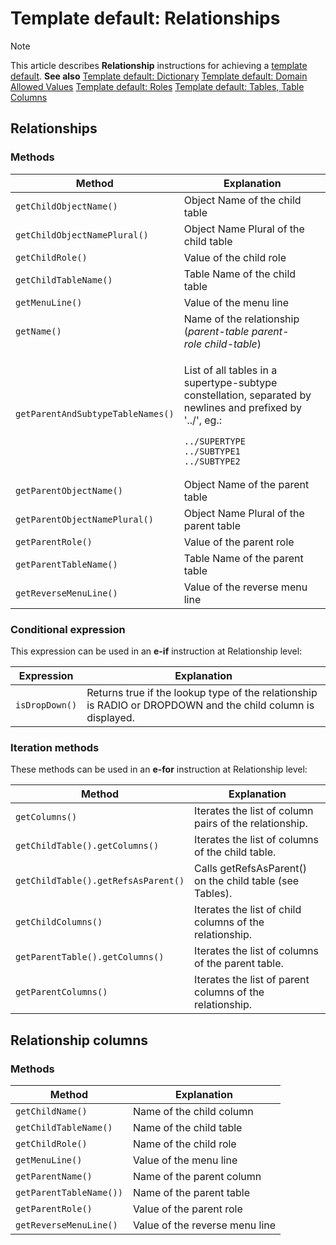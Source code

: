 # Template default: Relationships



> [!NOTE]
> This article describes **Relationship** instructions for achieving a [ template default](/docs/Web%20and%20app%20UIs/Your%20own%20template%20default/Template%20default%20creating%20and%20reapplying%20your%20own%20defaults.md).
> **See also**
> [Template default: Dictionary](/docs/Web%20and%20app%20UIs/Your%20own%20template%20default/Template%20default%20Dictionary.md)
> [Template default: Domain Allowed Values](/docs/Web%20and%20app%20UIs/Your%20own%20template%20default/Template%20default%20Domain%20allowed%20values.md)
> [Template default: Roles](/docs/Web%20and%20app%20UIs/Your%20own%20template%20default/Template%20default%20Roles.md)
> [Template default: Tables, Table Columns](/docs/Web%20and%20app%20UIs/Your%20own%20template%20default/Template%20default%20Tables.md)

## Relationships

### Methods

|**Method**|**Explanation**|
|--------|--------|
|`getChildObjectName()`|Object Name of the child table|
|`getChildObjectNamePlural()`|Object Name Plural of the child table|
|`getChildRole() `|Value of the child role|
|`getChildTableName()`|Table Name of the child table|
|`getMenuLine() `|Value of the menu line|
|`getName() `|Name of the relationship (*parent-table parent-role child-table*)|
|`getParentAndSubtypeTableNames()`|<p>List of all tables in a supertype-subtype constellation, separated by newlines and prefixed by '../', eg.:</p><pre><code>../SUPERTYPE<br/>../SUBTYPE1<br/>../SUBTYPE2</code></pre>|
|`getParentObjectName()`|Object Name of the parent table|
|`getParentObjectNamePlural()`|Object Name Plural of the parent table|
|`getParentRole() `|Value of the parent role|
|`getParentTableName()`|Table Name of the parent table|
|`getReverseMenuLine() `|Value of the reverse menu line|



### Conditional expression

This expression can be used in an **e-if** instruction at Relationship level:

|**Expression**|**Explanation**|
|--------|--------|
|`isDropDown()`|Returns true if the lookup type of the relationship is RADIO or DROPDOWN and the child column is displayed.|



### Iteration methods

These methods can be used in an **e-for** instruction at Relationship level:

|**Method**|**Explanation**|
|--------|--------|
|`getColumns()`|Iterates the list of column pairs of the relationship.|
|`getChildTable().getColumns()`|Iterates the list of columns of the child table.|
|`getChildTable().getRefsAsParent()`|Calls getRefsAsParent() on the child table (see Tables).|
|`getChildColumns()`|Iterates the list of child columns of the relationship.|
|`getParentTable().getColumns()`|Iterates the list of columns of the parent table.|
|`getParentColumns()`|Iterates the list of parent columns of the relationship.|



## Relationship columns

### Methods

|**Method**|**Explanation**|
|--------|--------|
|`getChildName() `|Name of the child column|
|`getChildTableName() `|Name of the child table|
|`getChildRole()`|Name of the child role|
|`getMenuLine() `|Value of the menu line|
|`getParentName() `|Name of the parent column|
|`getParentTableName())`|Name of the parent table|
|`getParentRole() `|Value of the parent role|
|`getReverseMenuLine() `|Value of the reverse menu line|